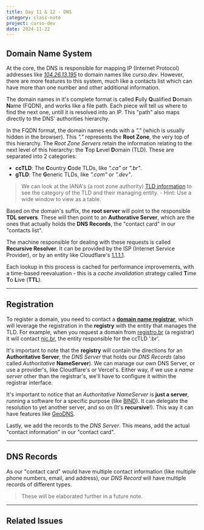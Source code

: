 ```yaml
---
title: Day 11 & 12 - DNS
category: class-note
project: curso-dev
date: 2024-11-22
---
```

[curso-dev-ip-lookup]: https://dnschecker.org/domain-ip-lookup.php?query=curso.dev
[iana-domains-db]: https://iana.org/domains/root/db/
[1.1.1.1]: https://one.one.one.one/dns/
[dn-registrar]: https://www.cloudflare.com/learning/dns/glossary/what-is-a-domain-name-registrar/
[registro.br]: https;//registro.br
[nic.br]:https://nic.br/atividades/
[BIND]: https://en.wikipedia.org/wiki/BIND
[GeoDNS]: https://en.wikipedia.org/wiki/GeoDNS


## Domain Name System

At the core, the DNS is responsible for mapping IP (Internet Protocol) addresses like *[104.26.13.195][curso-dev-ip-lookup]* to domain names like *curso.dev*. However, there are more features to this system, much like a contacts list which can have more than one number and other additional information.

The domain names in it's complete format is called **F**ully **Q**ualified **D**omain **N**ame (FQDN), and works like a file path. Each piece will tell us where to find the next one, untill it is resolved into an IP. This "path" also maps directly to the DNS' authorities hierarchy.

In the FQDN format, the domain names ends with a *"."* (which is usually hidden in the browser). This *"."* represents the **Root Zone**, the very top of this hierarchy. The *Root Zone Servers* retain the information relating to the next level of this hierarchy: the **T**op **L**evel **D**omain (TLD). These are separated into 2 categories:

* **ccTLD**: The **C**ountry **C**ode TLDs, like *".ca"* or *".br"*.
* **gTLD**: The **G**eneric TLDs, like *".com"* or *".dev"*.

> We can look at the IANA's (a root zone authority) [TLD information][iana-domains-db] to see the category of the TLD and their managing entity. - Hint: Use a wide window to view as a table.

Based on the domain's suffix, the **root server** will point to the responsible **TDL servers**. These will then point to an **Authorative Server**, which are the ones that actually holds the **DNS Records**, the "contact card" in our "contacts list".

The machine responsible for dealing with these requests is called **Recursive Resolver**. It can be provided by the ISP (Internet Service Provider), or by an entity like Cloudflare's [1.1.1.1].

Each lookup in this process is cached for performance improvements, with a time-based reevaluation - this is a *cache invalidation* strategy called **T**ime **T**o **L**ive (**TTL**).

---

## Registration

To register a domain, you need to contact a **[domain name registrar][dn-registrar]**, which will leverage the registration in the **registry** with the entity that manages the TLD. For example, when you request a domain from [registro.br] (a registrar) it will contact [nic.br], the entity responsible for the ccTLD '.br'.

It's important to note that the **registry** will contain the directions for an **Authoritative Server**, the *DNS Server* that holds our *DNS Records* (also called *Authoritative* **NameServer**). We can manage our own DNS Server, or use a provider's, like Cloudflare's or Vercel's. Either way, if we use a *name server* other than the registrar's, we'll have to configure it within the registrar interface.

It's important to notice that an *Authoritative NameServer* is **just a server**, running a software for a specific purpose (like [BIND]). It can delegate the resolution to yet another server, and so on (It's **recursive**!). This way it can have features like [GeoDNS].

Lastly, we add the records to the *DNS Server*. This means, add the actual "contact information" in our "contact card".


---

## DNS Records

As our "contact card" would have multiple contact information (like multiple phone numbers, email, and address), our *DNS Record* will have multiple records of different types.

> These will be elaborated further in a future note.

---

## Related Issues



